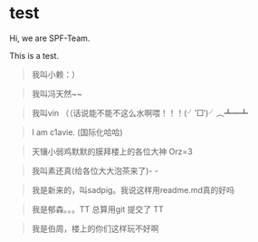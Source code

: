 # test

Hi, we are SPF-Team.


This is a test.

> 我叫小赖：）

> 我叫冯天然~~

> 我叫vin （（话说能不能不这么水啊喂！！！(╯‵□′)╯︵┻━┻

> I am c1avie.  (国际化哈哈)

> 天镶小弱鸡默默的膜拜楼上的各位大神 Orz=3

> 我叫素还真(给各位大大泡茶来了)- -

> 我是新来的，叫sadpig。我说这样用readme.md真的好吗

> 我是郁森。。。TT 总算用git 提交了 TT

> 我是伯周，楼上的你们这样玩不好啊
